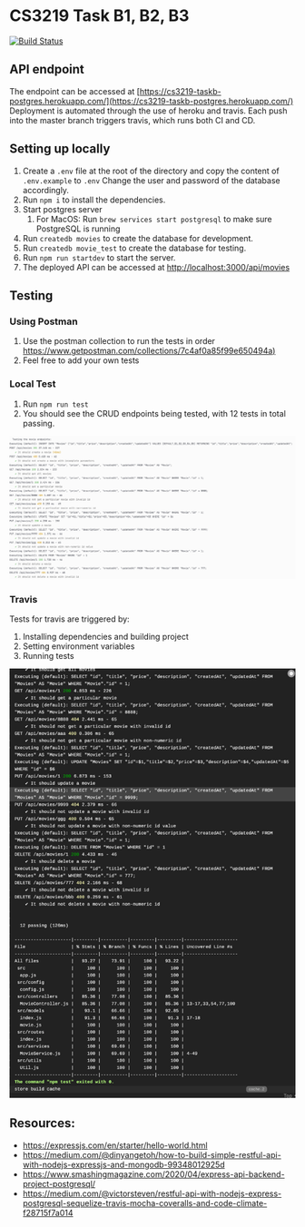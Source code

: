 # CS3219 Task B1, B2, B3

[![Build Status](https://app.travis-ci.com/keane-123/cs3219-taskb.svg?token=MaHWy7usFLCw5aP2t2ft&branch=master)](https://app.travis-ci.com/keane-123/cs3219-taskb)

## API endpoint

The endpoint can be accessed at [https://cs3219-taskb-postgres.herokuapp.com/](https://cs3219-taskb-postgres.herokuapp.com/)  <br>
Deployment is automated through the use of heroku and travis. Each push into the master branch triggers travis, which runs both CI and CD.

## Setting up locally

1. Create a `.env` file at the root of the directory and copy the content of `.env.example` to `.env` Change the user and password of the database accordingly.
2. Run `npm i` to install the dependencies.
3. Start postgres server
   1. For MacOS: Run `brew services start postgresql` to make sure PostgreSQL is running
4. Run `createdb movies` to create the database for development.
5. Run `createdb movie_test` to create the database for testing.
6. Run `npm run startdev` to start the server.
7. The deployed API can be accessed at [http://localhost:3000/api/movies](http://localhost:3000/api/movies)

## Testing

### Using Postman

1. Use the postman collection to run the tests in order [https://www.getpostman.com/collections/7c4af0a85f99e650494a)](https://www.getpostman.com/collections/7c4af0a85f99e650494a)
2. Feel free to add your own tests

### Local Test

1. Run `npm run test`
2. You should see the CRUD endpoints being tested, with 12 tests in total passing.

![img.png](localTests.png)

### Travis

Tests for travis are triggered by:

1. Installing dependencies and building project
2. Setting environment variables
3. Running tests

![img.png](travisTests.png)

## Resources:

- https://expressjs.com/en/starter/hello-world.html
- https://medium.com/@dinyangetoh/how-to-build-simple-restful-api-with-nodejs-expressjs-and-mongodb-99348012925d
- https://www.smashingmagazine.com/2020/04/express-api-backend-project-postgresql/
- https://medium.com/@victorsteven/restful-api-with-nodejs-express-postgresql-sequelize-travis-mocha-coveralls-and-code-climate-f28715f7a014
